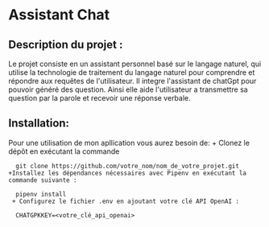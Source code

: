 # Assistant Chat

## Description du projet :

  Le projet consiste en un assistant personnel basé sur le langage naturel, qui utilise la technologie de traitement du langage naturel pour comprendre et répondre aux requêtes de l'utilisateur. Il integre l'assistant de chatGpt pour pouvoir généré des question. Ainsi elle aide l'utilisateur a transmettre sa question par la parole et recevoir une réponse verbale.
## Installation:

  Pour une utilisation de mon apllication vous aurez besoin de:
    + Clonez le dépôt en exécutant la commande
    
      git clone https://github.com/votre_nom/nom_de_votre_projet.git
    +Installez les dépendances nécessaires avec Pipenv en exécutant la commande suivante :
      
      pipenv install
     + Configurez le fichier .env en ajoutant votre clé API OpenAI :
     
      CHATGPKKEY=<votre_clé_api_openai>
